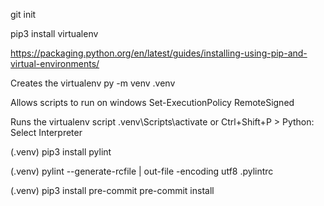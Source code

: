 git init

pip3 install virtualenv

https://packaging.python.org/en/latest/guides/installing-using-pip-and-virtual-environments/

Creates the virtualenv
py -m venv .venv

Allows scripts to run on windows
Set-ExecutionPolicy RemoteSigned

Runs the virtualenv script
.venv\Scripts\activate
or
Ctrl+Shift+P > Python: Select Interpreter

(.venv)
pip3 install pylint

(.venv)
pylint --generate-rcfile | out-file -encoding utf8 .pylintrc

(.venv)
pip3 install pre-commit
pre-commit install
